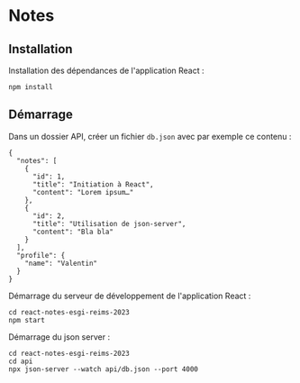 # Notes

## Installation

Installation des dépendances de l'application React :

```
npm install
```

## Démarrage

Dans un dossier API, créer un fichier `db.json` avec par exemple ce contenu :

```
{
  "notes": [
    {
      "id": 1,
      "title": "Initiation à React",
      "content": "Lorem ipsum…"
    },
    {
      "id": 2,
      "title": "Utilisation de json-server",
      "content": "Bla bla"
    }
  ],
  "profile": {
    "name": "Valentin"
  }
}
```

Démarrage du serveur de développement de l'application React :

```
cd react-notes-esgi-reims-2023
npm start
```

Démarrage du json server :

```
cd react-notes-esgi-reims-2023
cd api
npx json-server --watch api/db.json --port 4000
```
